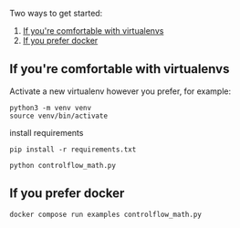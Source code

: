 Two ways to get started:

1. [If you're comfortable with virtualenvs](#if-youre-comfortable-with-virtualenvs)
2. [If you prefer docker](#if-you-prefer-docker)

## If you're comfortable with virtualenvs

Activate a new virtualenv however you prefer, for example:

```
python3 -m venv venv
source venv/bin/activate
```

install requirements

```
pip install -r requirements.txt
```

```
python controlflow_math.py
```

## If you prefer docker

```
docker compose run examples controlflow_math.py
```
